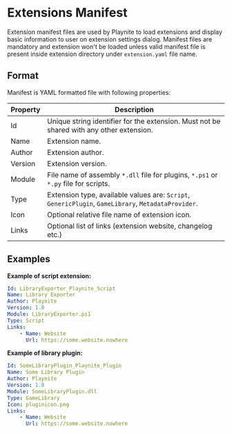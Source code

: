 Extensions Manifest
=====================

Extension manifest files are used by Playnite to load extensions and display basic information to user on extension settings dialog. Manifest files are mandatory and extension won't be loaded unless valid manifest file is present inside extension directory under `extension.yaml` file name.

Format
---------------------

Manifest is YAML formatted file with following properties:

| Property | Description |
| -- | -- |
| Id | Unique string identifier for the extension. Must not be shared with any other extension. |
| Name | Extension name. |
| Author | Extension author. |
| Version | Extension version. |
| Module | File name of assembly `*.dll` file for plugins, `*.ps1` or `*.py` file for scripts. |
| Type | Extension type, available values are: `Script`, `GenericPlugin`, `GameLibrary`, `MetadataProvider`. |
| Icon | Optional relative file name of extension icon. |
| Links | Optional list of links (extension website, changelog etc.) |

Examples
---------------------

**Example of script extension:**

```yaml
Id: LibraryExporter_Playnite_Script
Name: Library Exporter
Author: Playnite
Version: 1.0
Module: LibraryExporter.ps1
Type: Script
Links:
    - Name: Website
      Url: https://some.website.nowhere
```

**Example of library plugin:**

```yaml
Id: SomeLibraryPlugin_Playnite_Plugin
Name: Some Library Plugin
Author: Playnite
Version: 1.0
Module: SomeLibraryPlugin.dll
Type: GameLibrary
Icon: pluginicon.png
Links:
    - Name: Website
      Url: https://some.website.nowhere
```